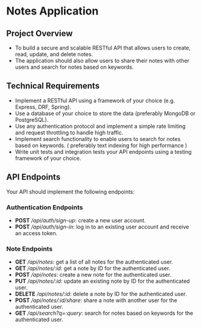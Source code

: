 # Notes Application

## Project Overview

- To build a secure and scalable RESTful API that allows users to create, read, update, and delete notes.
- The application should also allow users to share their notes with other users and search for notes based on keywords.

## Technical Requirements

- Implement a RESTful API using a framework of your choice (e.g. Express, DRF, Spring).
- Use a database of your choice to store the data (preferably MongoDB or PostgreSQL).
- Use any authentication protocol and implement a simple rate limiting and request throttling to handle high traffic.
- Implement search functionality to enable users to search for notes based on keywords. ( preferably text indexing for high performance )
- Write unit tests and integration tests your API endpoints using a testing framework of your choice.

## API Endpoints

Your API should implement the following endpoints:

### Authentication Endpoints

- **POST** _/api/auth/sign-up_: create a new user account.
- **POST** _/api/auth/sign-in_: log in to an existing user account and receive an access token.

### Note Endpoints

- **GET** _/api/notes_: get a list of all notes for the authenticated user.
- **GET** _/api/notes/:id_: get a note by ID for the authenticated user.
- **POST** _/api/notes_: create a new note for the authenticated user.
- **PUT** _/api/notes/:id_: update an existing note by ID for the authenticated user.
- **DELETE** _/api/notes/:id_: delete a note by ID for the authenticated user.
- **POST** _/api/notes/:id/share_: share a note with another user for the authenticated user.
- **GET** _/api/search?q=:query_: search for notes based on keywords for the authenticated user.
